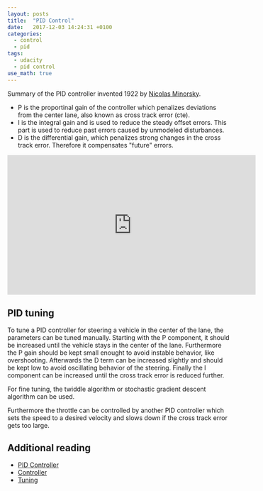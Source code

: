 ```yaml
---
layout: posts
title:  "PID Control"
date:   2017-12-03 14:24:31 +0100
categories:
  - control
  - pid
tags:
  - udacity
  - pid control
use_math: true
---
```



Summary of the PID controller invented 1922 by [Nicolas Minorsky](https://en.wikipedia.org/wiki/Nicolas_Minorsky).

- P is the proportinal gain of the controller which penalizes deviations from the center lane, also known as cross track error (cte).
- I is the integral gain and is used to reduce the steady offset errors. This part is used to reduce past errors caused by unmodeled disturbances.
- D is the differential gain, which penalizes strong changes in the cross track error. Therefore it compensates "future" errors.

<iframe width="560" height="315" src="https://www.youtube.com/embed/4Y7zG48uHRo?rel=0" frameborder="0" allowfullscreen></iframe>


## PID tuning

To tune a PID controller for steering a vehicle in the center of the lane, the parameters can be tuned manually.
Starting with the P component, it should be increased until the vehicle stays in the center of the lane.
Furthermore the P gain should be kept small enought to avoid instable behavior, like overshooting.
Afterwards the D term can be increased slightly and should be kept low to avoid oscillating behavior of the steering.
Finally the I component can be increased until the cross track error is reduced further.

For fine tuning, the twiddle algorithm or stochastic gradient descent algorithm can be used.

Furthermore the throttle can be controlled by another PID controller which sets the speed to a desired velocity and slows down if the cross track error gets too large.

## Additional reading

- [PID Controller](https://en.wikipedia.org/wiki/PID_controller)
- [Controller](https://de.wikipedia.org/wiki/Regler)
- [Tuning](http://www.dee.ufrj.br/controle_automatico/artigos/ieee-edu2002.pdf)

